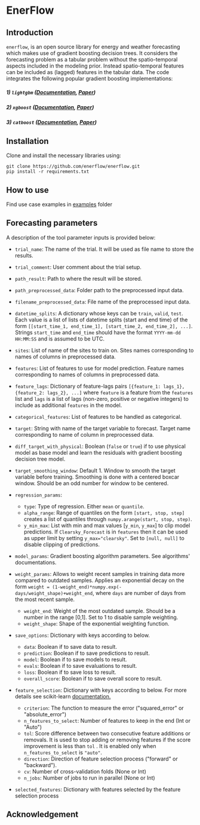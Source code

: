 # EnerFlow

## Introduction
`enerflow`, is an open source library for energy and weather forecasting which makes use of gradient boosting decision trees. It considers the forecasting problem as a tabular problem without the  spatio-temporal aspects included in the modeling prior. Instead spatio-temporal features can be included as (lagged) features in the tabular data. The code integrates the following popular gradient boosting implementations:

##### 1) `lightgbm` ([Documentation](https://lightgbm.readthedocs.io/en/latest/), [Paper](https://papers.nips.cc/paper/6907-lightgbm-a-highly-efficient-gradient-boosting-decision-tree.pdf))
##### 2) `xgboost` ([Documentation](https://xgboost.readthedocs.io/en/stable/), [Paper](https://arxiv.org/pdf/1603.02754.pdf))
##### 3) `catboost` ([Documentation](https://catboost.ai/en/docs/), [Paper](https://arxiv.org/pdf/1706.09516.pdf))



## Installation

Clone and install the necessary libraries using:

```
git clone https://github.com/enerflow/enerflow.git
pip install -r requirements.txt
```



## How to use

Find use case examples in [examples](https://github.com/enerflow/enerflow/tree/main/examples) folder



## Forecasting parameters

A description of the tool parameter inputs is provided below:

- `trial_name`: The name of the trial. It will be used as file name to store the results.
- `trial_comment`: User comment about the trial setup.
- `path_result`: Path to where the result will be stored.
- `path_preprocessed_data`: Folder path to the preprocessed input data.
- `filename_preprocessed_data`: File name of the preprocessed input data.
- `datetime_splits`: A dictionary whose keys can be `train`, `valid`, `test`. Each value is a list of lists of datetime splits (start and end time) of the form `[[start_time_1, end_time_1], [start_time_2, end_time_2], ...]`. Strings `start_time` and `end_time` should have the format `YYYY-mm-dd HH:MM:SS` and is assumed to be UTC. 
- `sites`: List of name of the sites to train on. Sites names corresponding to names of columns in preprocessed data.
- `features`: List of features to use for model prediction. Feature names corresponding to names of columns in preprocessed data.
- `feature_lags`: Dictionary of feature-lags pairs `[{feature_1: lags_1}, {feature_2: lags_2}, ...]` where `feature` is a feature from the `features` list and `lags` is a list of lags (non-zero, positive or negative integers) to include as additional `features` in the model.  
- `categorical_features`: List of features to be handled as categorical.
- `target`: String with name of the target variable to forecast. Target name corresponding to name of column in preprocessed data.
- `diff_target_with_physical`: Boolean (`false` or `true`) if to use physical model as base model and learn the residuals with gradient boosting decision tree model.
- `target_smoothing_window`: Default 1. Window to smooth the target variable before training. Smoothing is done with a centered boxcar window. Should be an odd number for window to be centered.
- `regression_params`:
  - `type`: Type of regression. Either `mean` or `quantile`.
  - `alpha_range`: Range of quantiles on the form `[start, stop, step]` creates a list of quantiles through `numpy.arange(start, stop, step)`.
  - `y_min_max`: List with min and max values [`y_min`, `y_max`] to clip model predictions. If `Clearsky_Forecast` is in `features` then it can be used as upper limit by setting `y_max="clearsky"`. Set to `[null, null]` to disable clipping of predictions.
- `model_params`: Gradient boosting algorithm parameters. See algorithms' documentations.
- `weight_params`: Allows to weight recent samples in training data more compared to outdated samples. Applies an exponential decay on the form `weight = (1-weight_end)*numpy.exp(-days/weight_shape)+weight_end`, where `days` are number of days from the most recent sample.
  
  - `weight_end`: Weight of the most outdated sample. Should be a number in the range [0,1]. Set to 1 to disable sample weighting.
  - `weight_shape`: Shape of the exponential weighting function.
- `save_options`: Dictionary with keys according to below.
  - `data`: Boolean if to save data to result.
  - `prediction`: Boolean if to save predictions to result.
  - `model`: Boolean if to save models to result.
  - `evals`: Boolean if to save evaluations to result.
  - `loss`: Boolean if to save loss to result.
  - `overall_score`: Boolean if to save overall score to result.
- `feature_selection`: Dictionary with keys according to below. For more details see scikit-learn [documentation.](https://scikit-learn.org/stable/modules/generated/sklearn.feature_selection.SequentialFeatureSelector.html#sklearn.feature_selection.SequentialFeatureSelector )
  - `criterion`: The function to measure the error ("squared_error" or "absolute_error")
  - `n_features_to_select`: Number of features to keep in the end (Int or "Auto")
  - `tol`: Score difference between two consecutive feature additions or removals. It is used to stop adding or removing features if the score improvement is less than `tol` . It is enabled only when `n_features_to_select` is `"auto"`.
  - `direction`: Direction of feature selection process ("forward" or "backward").
  - `cv`: Number of cross-validation folds (None or Int)
  - `n_jobs`: Number of jobs to run in parallel (None or Int)
- `selected_features`: Dictionary with features selected by the feature selection process



## Acknowledgement

